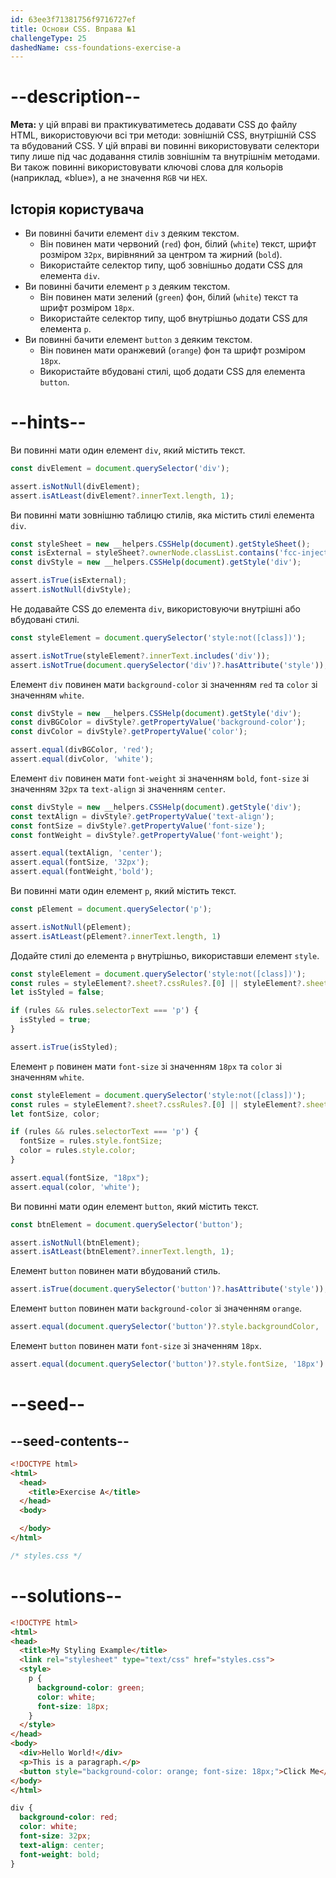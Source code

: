 ```yaml
---
id: 63ee3f71381756f9716727ef
title: Основи CSS. Вправа №1
challengeType: 25
dashedName: css-foundations-exercise-a
---
```


# --description--

**Мета:** у цій вправі ви практикуватиметесь додавати CSS до файлу HTML, використовуючи всі три методи: зовнішній CSS, внутрішній CSS та вбудований CSS. У цій вправі ви повинні використовувати селектори типу лише під час додавання стилів зовнішнім та внутрішнім методами. Ви також повинні використовувати ключові слова для кольорів (наприклад, «blue»), а не значення `RGB` чи `HEX`.

## Історія користувача

- Ви повинні бачити елемент `div` з деяким текстом.
  - Він повинен мати червоний (`red`) фон, білий (`white`) текст, шрифт розміром `32px`, вирівняний за центром та жирний (`bold`).
  - Використайте селектор типу, щоб зовнішньо додати CSS для елемента `div`.
- Ви повинні бачити елемент `p` з деяким текстом.
  - Він повинен мати зелений (`green`) фон, білий (`white`) текст та шрифт розміром `18px`.
  - Використайте селектор типу, щоб внутрішньо додати CSS для елемента `p`.
- Ви повинні бачити елемент `button` з деяким текстом.
  - Він повинен мати оранжевий (`orange`) фон та шрифт розміром `18px`.
  - Використайте вбудовані стилі, щоб додати CSS для елемента `button`.

# --hints--

Ви повинні мати один елемент `div`, який містить текст.

```js
const divElement = document.querySelector('div');

assert.isNotNull(divElement);
assert.isAtLeast(divElement?.innerText.length, 1);
```

Ви повинні мати зовнішню таблицю стилів, яка містить стилі елемента `div`.

```js
const styleSheet = new __helpers.CSSHelp(document).getStyleSheet();
const isExternal = styleSheet?.ownerNode.classList.contains('fcc-injected-styles');
const divStyle = new __helpers.CSSHelp(document).getStyle('div');

assert.isTrue(isExternal);
assert.isNotNull(divStyle);
```

Не додавайте CSS до елемента `div`, використовуючи внутрішні або вбудовані стилі.

```js
const styleElement = document.querySelector('style:not([class])');

assert.isNotTrue(styleElement?.innerText.includes('div'));
assert.isNotTrue(document.querySelector('div')?.hasAttribute('style'));
```

Елемент `div` повинен мати `background-color` зі значенням `red` та `color` зі значенням `white`.

```js
const divStyle = new __helpers.CSSHelp(document).getStyle('div');
const divBGColor = divStyle?.getPropertyValue('background-color');
const divColor = divStyle?.getPropertyValue('color');

assert.equal(divBGColor, 'red');
assert.equal(divColor, 'white');
```

Елемент `div` повинен мати `font-weight` зі значенням `bold`, `font-size` зі значенням `32px` та `text-align` зі значенням `center`.

```js
const divStyle = new __helpers.CSSHelp(document).getStyle('div');
const textAlign = divStyle?.getPropertyValue('text-align');
const fontSize = divStyle?.getPropertyValue('font-size');
const fontWeight = divStyle?.getPropertyValue('font-weight');

assert.equal(textAlign, 'center');
assert.equal(fontSize, '32px');
assert.equal(fontWeight,'bold');
```

Ви повинні мати один елемент `p`, який містить текст.

```js
const pElement = document.querySelector('p');

assert.isNotNull(pElement);
assert.isAtLeast(pElement?.innerText.length, 1)
```

Додайте стилі до елемента `p` внутрішньо, використавши елемент `style`.

```js
const styleElement = document.querySelector('style:not([class])');
const rules = styleElement?.sheet?.cssRules?.[0] || styleElement?.sheet?.rules?.[0];
let isStyled = false;

if (rules && rules.selectorText === 'p') {
  isStyled = true;
}

assert.isTrue(isStyled);
```

Елемент `p` повинен мати `font-size` зі значенням `18px` та `color` зі значенням `white`.

```js
const styleElement = document.querySelector('style:not([class])');
const rules = styleElement?.sheet?.cssRules?.[0] || styleElement?.sheet?.rules?.[0];
let fontSize, color;

if (rules && rules.selectorText === 'p') {
  fontSize = rules.style.fontSize;
  color = rules.style.color;
}

assert.equal(fontSize, "18px");
assert.equal(color, 'white');
```

Ви повинні мати один елемент `button`, який містить текст.

```js
const btnElement = document.querySelector('button');

assert.isNotNull(btnElement);
assert.isAtLeast(btnElement?.innerText.length, 1);
```

Елемент `button` повинен мати вбудований стиль.

```js
assert.isTrue(document.querySelector('button')?.hasAttribute('style'));
```

Елемент `button` повинен мати `background-color` зі значенням `orange`.

```js
assert.equal(document.querySelector('button')?.style.backgroundColor, 'orange')
```

Елемент `button` повинен мати `font-size` зі значенням `18px`.

```js
assert.equal(document.querySelector('button')?.style.fontSize, '18px')
```

# --seed--

## --seed-contents--

```html
<!DOCTYPE html>
<html>
  <head>
    <title>Exercise A</title>
  </head>
  <body>

  </body>
</html>
```

```css
/* styles.css */
```

# --solutions--

```html
<!DOCTYPE html>
<html>
<head>
  <title>My Styling Example</title>
  <link rel="stylesheet" type="text/css" href="styles.css">
  <style>
    p {
      background-color: green;
      color: white;
      font-size: 18px;
    }
  </style>
</head>
<body>
  <div>Hello World!</div>
  <p>This is a paragraph.</p>
  <button style="background-color: orange; font-size: 18px;">Click Me</button>
</body>
</html>
```

```css
div {
  background-color: red;
  color: white;
  font-size: 32px;
  text-align: center;
  font-weight: bold;
}
```
